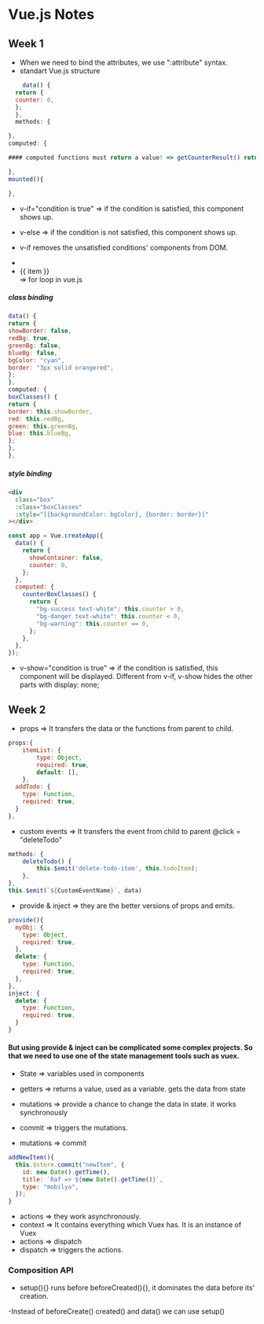 # Vue.js Notes

## Week 1

- When we need to bind the attributes, we use ":attribute" syntax.
- standart Vue.js structure

```js
	data() {
  return {
  counter: 0,
  };
  },
  methods: {

},
computed: {

#### computed functions must return a value! => getCounterResult() return this.counter > 5 ? "Big" : "Small";

},
mounted(){

},
```

- v-if="condition is true" => if the condition is satisfied, this component shows up.
- v-else => if the condition is not satisfied, this component shows up.
- v-if removes the unsatisfied conditions' components from DOM.

- <li v-for="item in items" :key="item">{{ item }}</li> => for loop in vue.js

##### class binding

```js
data() {
return {
showBorder: false,
redBg: true,
greenBg: false,
blueBg: false,
bgColor: "cyan",
border: "3px solid orangered",
};
},
computed: {
boxClasses() {
return {
border: this.showBorder,
red: this.redBg,
green: this.greenBg,
blue: this.blueBg,
};
},
},
```

##### style binding

```html
<div
  class="box"
  :class="boxClasses"
  :style="[{backgroundColor: bgColor}, {border: border}]"
></div>
```

```js
const app = Vue.createApp({
  data() {
    return {
      showContainer: false,
      counter: 0,
    };
  },
  computed: {
    counterBoxClasses() {
      return {
        "bg-success text-white": this.counter > 0,
        "bg-danger text-white": this.counter < 0,
        "bg-warning": this.counter == 0,
      };
    },
  },
});
```

- v-show="condition is true" => if the condition is satisfied, this component will be displayed. Different from v-if, v-show hides the other parts with display: none;

## Week 2

- props => It transfers the data or the functions from parent to child.

```js
props:{
	itemList: {
		type: Object,
		required: true,
		default: [],
	},
  addTodo: {
    type: Function,
    required: true,
  }
},
```

- custom events => It transfers the event from child to parent
  @click = "deleteTodo"

```js
methods: {
	deleteTodo() {
		this.$emit('delete-todo-item', this.todoItem);
	},
},
this.$emit(`${CustomEventName}`, data)
```

- provide & inject => they are the better versions of props and emits.

```js
provide(){
  myObj: {
    type: Object,
    required: true,
  },
  delete: {
    type: Function,
    required: true,
  },
},
inject: {
  delete: {
    type: Function,
    required: true,
  }
}
```

#### But using provide & inject can be complicated some complex projects. So that we need to use one of the state management tools such as vuex.

- State => variables used in components

- getters => returns a value, used as a variable. gets the data from state
- mutations => provide a chance to change the data in state. it works synchronously
- commit => triggers the mutations.
- mutations => commit

```js
addNewItem(){
  this.$store.commit("newItem", {
    id: new Date().getTime(),
    title: `Raf => ${new Date().getTime()}`,
    type: "mobilya",
  });
}
```

- actions => they work asynchronously.
- context => It contains everything which Vuex has. It is an instance of Vuex
- actions => dispatch
- dispatch => triggers the actions.

### Composition API

- setup(){} runs before beforeCreated(){}, it dominates the data before its' creation.

-Instead of beforeCreate() created() and data() we can use setup()
